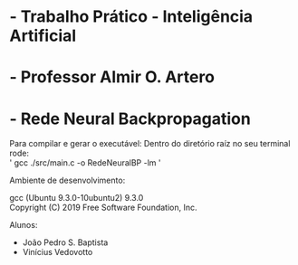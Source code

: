 
#   - Trabalho Prático - Inteligência Artificial  
#   - Professor Almir O. Artero                  
#   - Rede Neural Backpropagation   

Para compilar e gerar o executável:
Dentro do diretório raíz no seu terminal rode: <br>
    ' gcc ./src/main.c -o RedeNeuralBP -lm '


Ambiente de desenvolvimento:

gcc (Ubuntu 9.3.0-10ubuntu2) 9.3.0 <br>
Copyright (C) 2019 Free Software Foundation, Inc.

Alunos:
- João Pedro S. Baptista
- Vinícius Vedovotto
